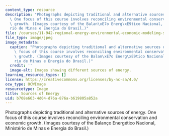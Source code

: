 ```yaml
---
content_type: resource
description: "Photographs depicting traditional and alternative sources of energy.\
  \ One focus of this course involves reconciling environmental conservation and economic\
  \ growth. (Images courtesy of the Balan\xE7o Energ\xE9tico Nacional, Minist\xE9\
  rio de Minas e Energia do Brasil.)"
file: /courses/11-942-regional-energy-environmental-economic-modeling-spring-2007/b708e6634d04d76a876ab619805a852a_11-942s07.jpg
file_type: image/jpeg
image_metadata:
  caption: "Photographs depicting traditional and alternative sources of energy. One\
    \ focus of this course involves reconciling environmental conservation and economic\
    \ growth. (Images courtesy of the Balan\xE7o Energ\xE9tico Nacional, Minist\xE9\
    rio de Minas e Energia do Brasil.)"
  credit: ''
  image-alt: Images showing different sources of energy.
learning_resource_types: []
license: https://creativecommons.org/licenses/by-nc-sa/4.0/
ocw_type: OCWImage
resourcetype: Image
title: Sources of Energy
uid: b708e663-4d04-d76a-876a-b619805a852a
---
```

Photographs depicting traditional and alternative sources of energy. One focus of this course involves reconciling environmental conservation and economic growth. (Images courtesy of the Balanço Energético Nacional, Ministério de Minas e Energia do Brasil.)